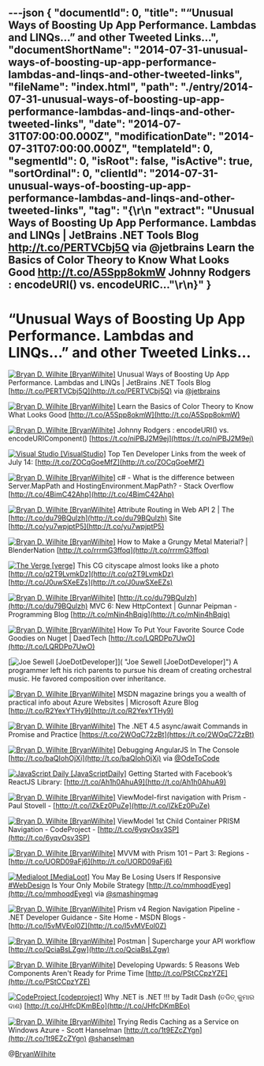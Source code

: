 ---json
{
  "documentId": 0,
  "title": "“Unusual Ways of Boosting Up App Performance. Lambdas and LINQs…” and other Tweeted Links…",
  "documentShortName": "2014-07-31-unusual-ways-of-boosting-up-app-performance-lambdas-and-linqs-and-other-tweeted-links",
  "fileName": "index.html",
  "path": "./entry/2014-07-31-unusual-ways-of-boosting-up-app-performance-lambdas-and-linqs-and-other-tweeted-links",
  "date": "2014-07-31T07:00:00.000Z",
  "modificationDate": "2014-07-31T07:00:00.000Z",
  "templateId": 0,
  "segmentId": 0,
  "isRoot": false,
  "isActive": true,
  "sortOrdinal": 0,
  "clientId": "2014-07-31-unusual-ways-of-boosting-up-app-performance-lambdas-and-linqs-and-other-tweeted-links",
  "tag": "{\r\n  \"extract\": \"Unusual Ways of Boosting Up App Performance. Lambdas and LINQs | JetBrains .NET Tools Blog http://t.co/PERTVCbj5Q via @jetbrains  Learn the Basics of Color Theory to Know What Looks Good http://t.co/A5Spp8okmW  Johnny Rodgers : encodeURI() vs. encodeURIC...\"\r\n}"
}
---

# “Unusual Ways of Boosting Up App Performance. Lambdas and LINQs…” and other Tweeted Links…

[<img alt="Bryan D. Wilhite [BryanWilhite]" src="https://songhay.blob.core.windows.net/shared-social-twitter/BryanWilhite.jpeg">](http://t.co/UNdqV0Z1zz "Bryan D. Wilhite [BryanWilhite]") <span>Unusual Ways of Boosting Up App Performance. Lambdas and LINQs | JetBrains .NET Tools Blog [http://t.co/PERTVCbj5Q](http://t.co/PERTVCbj5Q) via [@jetbrains](http://twitter.com/jetbrains)</span>

[<img alt="Bryan D. Wilhite [BryanWilhite]" src="https://songhay.blob.core.windows.net/shared-social-twitter/BryanWilhite.jpeg">](http://t.co/UNdqV0Z1zz "Bryan D. Wilhite [BryanWilhite]") <span>Learn the Basics of Color Theory to Know What Looks Good [http://t.co/A5Spp8okmW](http://t.co/A5Spp8okmW)</span>

[<img alt="Bryan D. Wilhite [BryanWilhite]" src="https://songhay.blob.core.windows.net/shared-social-twitter/BryanWilhite.jpeg">](http://t.co/UNdqV0Z1zz "Bryan D. Wilhite [BryanWilhite]") <span>Johnny Rodgers : encodeURI() vs. encodeURIComponent() [https://t.co/niPBJ2M9ej](https://t.co/niPBJ2M9ej)</span>

[<img alt="Visual Studio [VisualStudio]" src="https://songhay.blob.core.windows.net/shared-social-twitter/VisualStudio.png">](http://t.co/OqnL9IGcUY "Visual Studio [VisualStudio]") <span>Top Ten Developer Links from the week of July 14: [http://t.co/ZOCqGoeMfZ](http://t.co/ZOCqGoeMfZ)</span>

[<img alt="Bryan D. Wilhite [BryanWilhite]" src="https://songhay.blob.core.windows.net/shared-social-twitter/BryanWilhite.jpeg">](http://t.co/UNdqV0Z1zz "Bryan D. Wilhite [BryanWilhite]") <span>c# - What is the difference between Server.MapPath and HostingEnvironment.MapPath? - Stack Overflow [http://t.co/4BimC42Ahp](http://t.co/4BimC42Ahp)</span>

[<img alt="Bryan D. Wilhite [BryanWilhite]" src="https://songhay.blob.core.windows.net/shared-social-twitter/BryanWilhite.jpeg">](http://t.co/UNdqV0Z1zz "Bryan D. Wilhite [BryanWilhite]") <span>Attribute Routing in Web API 2 | The [http://t.co/du79BQulzh](http://t.co/du79BQulzh) Site [http://t.co/yu7wpjptP5](http://t.co/yu7wpjptP5)</span>

[<img alt="Bryan D. Wilhite [BryanWilhite]" src="https://songhay.blob.core.windows.net/shared-social-twitter/BryanWilhite.jpeg">](http://t.co/UNdqV0Z1zz "Bryan D. Wilhite [BryanWilhite]") <span>How to Make a Grungy Metal Material? | BlenderNation [http://t.co/rrrmG3ffoq](http://t.co/rrrmG3ffoq)</span>

[<img alt="The Verge [verge]" src="https://songhay.blob.core.windows.net/shared-social-twitter/verge.png">](http://t.co/W2SFxIGhA4 "The Verge [verge]") <span>This CG cityscape almost looks like a photo [http://t.co/q2T9LvmkDz](http://t.co/q2T9LvmkDz) [http://t.co/J0uwSXeEZs](http://t.co/J0uwSXeEZs)</span>

[<img alt="Bryan D. Wilhite [BryanWilhite]" src="https://songhay.blob.core.windows.net/shared-social-twitter/BryanWilhite.jpeg">](http://t.co/UNdqV0Z1zz "Bryan D. Wilhite [BryanWilhite]") <span>[http://t.co/du79BQulzh](http://t.co/du79BQulzh) MVC 6: New HttpContext | Gunnar Peipman - Programming Blog [http://t.co/mNin4hBqig](http://t.co/mNin4hBqig)</span>

[<img alt="Bryan D. Wilhite [BryanWilhite]" src="https://songhay.blob.core.windows.net/shared-social-twitter/BryanWilhite.jpeg">](http://t.co/UNdqV0Z1zz "Bryan D. Wilhite [BryanWilhite]") <span>How To Put Your Favorite Source Code Goodies on Nuget | DaedTech [http://t.co/LQRDPp7UwO](http://t.co/LQRDPp7UwO)</span>

[<img alt="Joe Sewell [JoeDotDeveloper]" src="https://songhay.blob.core.windows.net/shared-social-twitter/JoeDotDeveloper.jpeg">]( "Joe Sewell [JoeDotDeveloper]") <span>A programmer left his rich parents to pursue his dream of creating orchestral music. He favored composition over inheritance.</span>

[<img alt="Bryan D. Wilhite [BryanWilhite]" src="https://songhay.blob.core.windows.net/shared-social-twitter/BryanWilhite.jpeg">](http://t.co/UNdqV0Z1zz "Bryan D. Wilhite [BryanWilhite]") <span>MSDN magazine brings you a wealth of practical info about Azure Websites | Microsoft Azure Blog [http://t.co/R2YexYTHy9](http://t.co/R2YexYTHy9)</span>

[<img alt="Bryan D. Wilhite [BryanWilhite]" src="https://songhay.blob.core.windows.net/shared-social-twitter/BryanWilhite.jpeg">](http://t.co/UNdqV0Z1zz "Bryan D. Wilhite [BryanWilhite]") <span>The .NET 4.5 async/await Commands in Promise and Practice [https://t.co/2WOqC72zBt](https://t.co/2WOqC72zBt)</span>

[<img alt="Bryan D. Wilhite [BryanWilhite]" src="https://songhay.blob.core.windows.net/shared-social-twitter/BryanWilhite.jpeg">](http://t.co/UNdqV0Z1zz "Bryan D. Wilhite [BryanWilhite]") <span>Debugging AngularJS In The Console [http://t.co/baQIohOjXi](http://t.co/baQIohOjXi) via [@OdeToCode](http://twitter.com/OdeToCode)</span>

[<img alt="JavaScript Daily [JavaScriptDaily]" src="https://songhay.blob.core.windows.net/shared-social-twitter/JavaScriptDaily.png">](http://t.co/56rEexiC7n "JavaScript Daily [JavaScriptDaily]") <span>Getting Started with Facebook’s ReactJS Library: [http://t.co/Ah1h0AhuA9](http://t.co/Ah1h0AhuA9)</span>

[<img alt="Bryan D. Wilhite [BryanWilhite]" src="https://songhay.blob.core.windows.net/shared-social-twitter/BryanWilhite.jpeg">](http://t.co/UNdqV0Z1zz "Bryan D. Wilhite [BryanWilhite]") <span>ViewModel-first navigation with Prism - Paul Stovell - [http://t.co/lZkEz0PuZe](http://t.co/lZkEz0PuZe)</span>

[<img alt="Bryan D. Wilhite [BryanWilhite]" src="https://songhay.blob.core.windows.net/shared-social-twitter/BryanWilhite.jpeg">](http://t.co/UNdqV0Z1zz "Bryan D. Wilhite [BryanWilhite]") <span>ViewModel 1st Child Container PRISM Navigation - CodeProject - [http://t.co/6yqvOsv3SP](http://t.co/6yqvOsv3SP)</span>

[<img alt="Bryan D. Wilhite [BryanWilhite]" src="https://songhay.blob.core.windows.net/shared-social-twitter/BryanWilhite.jpeg">](http://t.co/UNdqV0Z1zz "Bryan D. Wilhite [BryanWilhite]") <span>MVVM with Prism 101 – Part 3: Regions - [http://t.co/UORD09aFj6](http://t.co/UORD09aFj6)</span>

[<img alt="Medialoot [MediaLoot]" src="https://songhay.blob.core.windows.net/shared-social-twitter/MediaLoot.png">](http://t.co/mBCFBlwXVS "Medialoot [MediaLoot]") <span>You May Be Losing Users If Responsive [#WebDesign](http://search.twitter.com/search?q=%23WebDesign) Is Your Only Mobile Strategy [http://t.co/mmhoqdEyeg](http://t.co/mmhoqdEyeg) via [@smashingmag](http://twitter.com/smashingmag)</span>

[<img alt="Bryan D. Wilhite [BryanWilhite]" src="https://songhay.blob.core.windows.net/shared-social-twitter/BryanWilhite.jpeg">](http://t.co/UNdqV0Z1zz "Bryan D. Wilhite [BryanWilhite]") <span>Prism v4 Region Navigation Pipeline - .NET Developer Guidance - Site Home - MSDN Blogs - [http://t.co/I5vMVEol0Z](http://t.co/I5vMVEol0Z)</span>

[<img alt="Bryan D. Wilhite [BryanWilhite]" src="https://songhay.blob.core.windows.net/shared-social-twitter/BryanWilhite.jpeg">](http://t.co/UNdqV0Z1zz "Bryan D. Wilhite [BryanWilhite]") <span>Postman | Supercharge your API workflow [http://t.co/QciaBsLZgw](http://t.co/QciaBsLZgw)</span>

[<img alt="Bryan D. Wilhite [BryanWilhite]" src="https://songhay.blob.core.windows.net/shared-social-twitter/BryanWilhite.jpeg">](http://t.co/UNdqV0Z1zz "Bryan D. Wilhite [BryanWilhite]") <span>Developing Upwards: 5 Reasons Web Components Aren't Ready for Prime Time [http://t.co/PStCCpzYZE](http://t.co/PStCCpzYZE)</span>

[<img alt="CodeProject [codeproject]" src="https://songhay.blob.core.windows.net/shared-social-twitter/codeproject.png">](http://t.co/4uZjbAWyZS "CodeProject [codeproject]") <span>Why .NET is .NET !!! by Tadit Dash (ତଡିତ୍ କୁମାର ଦାଶ) [http://t.co/JHfcDKmBEo](http://t.co/JHfcDKmBEo)</span>

[<img alt="Bryan D. Wilhite [BryanWilhite]" src="https://songhay.blob.core.windows.net/shared-social-twitter/BryanWilhite.jpeg">](http://t.co/UNdqV0Z1zz "Bryan D. Wilhite [BryanWilhite]") <span>Trying Redis Caching as a Service on Windows Azure - Scott Hanselman [http://t.co/1t9EZcZYgn](http://t.co/1t9EZcZYgn) [@shanselman](http://twitter.com/shanselman)</span>

@[BryanWilhite](https://twitter.com/BryanWilhite)
